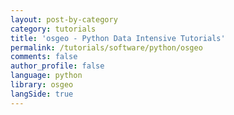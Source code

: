 ```yaml
---
layout: post-by-category
category: tutorials
title: 'osgeo - Python Data Intensive Tutorials'
permalink: /tutorials/software/python/osgeo
comments: false
author_profile: false
language: python
library: osgeo
langSide: true
---
```

